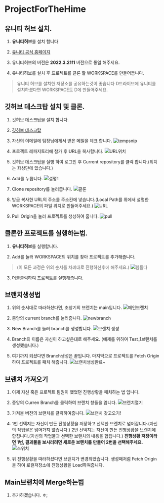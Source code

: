 # ProjectForTheHime

## 유니티 허브 설치.
  1. **유니티허브**를 설치 합니다
   
  2. [유니티 공식 홈페이지](https://unity.com/kr/download)
  
  3. 유니티허브의 버전은 **2022.3.21f1** 버전으로 통일 해주세요.
    
  4. 유니티허브를 설치 후 프로젝트를 클론 할 WORKSPACE를 만들어둡니다.
  > 유니티 허브를 설치한 저장소를 공유하는것이 좋습니다
  > D드라이브에 유니티를 설치하셨다면 WORKSPACE도 D에 만들어주세요.

## 깃허브 데스크탑 설치 및 클론.
  1. 깃허브 데스크탑을 설치 합니다.
   
  2. [깃허브 데스크탑](https://docs.github.com/ko/desktop/installing-and-authenticating-to-github-desktop/installing-github-desktop)
  3. 자신의 이메일에 팀장님에게서 받은 메일을 체크 합니다. 
      ![tempsnip](https://github.com/bluecube97/ProjectForTheHime/assets/83578340/40a2cde2-0184-4790-a9e0-20ce5eb184b4)
     
  4. 프로젝트 레파지토리에 참가 후 URL을 복사합니다.
      ![URL위치](https://github.com/bluecube97/ProjectForTheHime/assets/83578340/4f6969d4-5273-4ca6-9775-5a887fe7942f)
     
  5. 깃허브 데스크탑을 실행 하여 로그인 후 Current repository를 클릭 합니다.(위치는 좌상단에 있습니다.)
     
  6. Add를 누릅니다.
      ![설명1](https://github.com/bluecube97/ProjectForTheHime/assets/83578340/1c29399d-3326-4146-8800-48b7b4e24883)
     
  7. Clone repository를 눌러줍니다.
      ![클론](https://github.com/bluecube97/ProjectForTheHime/assets/83578340/573d46d8-8937-4e14-8d98-ef3e933caa1a)
     
  8. 방금 복사한 URL의 주소를 주소칸에 넣습니다.(Local Path를 위에서 설명한 WORKSPACE의 파일 위치로 만들어주세요.)
      ![URL](https://github.com/bluecube97/ProjectForTheHime/assets/83578340/bf825bed-6166-4627-9998-2c7185a9381a)
  9. Pull Origin을 눌러 프로젝트를 생성하여 줍니다.
     ![pull](https://github.com/bluecube97/ProjectForTheHime/assets/83578340/baf021e1-8a01-444b-9011-f526a4d1d7ea)

## 클론한 프로젝트를 실행하는법.
  1. **유니티허브**를 실행합니다.
   
  2. Add를 눌러 WORKSPACE의 위치를 찾아 프로젝트를 추가해줍니다.
> (이 모든 과정은 위의 순서를 차례대로 진행하신후에 해주세요.)
      ![힘들다](https://github.com/bluecube97/ProjectForTheHime/assets/83578340/6d67d726-e2a0-401a-a894-e9b65036abc9)

  3. 더블클릭하여 프로젝트를 실행해줍니다.

## 브랜치생성법
  1. 위의 순서대로 따라하셨다면, 초창기의 브랜치는 main입니다.
    ![메인브랜치](https://github.com/bluecube97/ProjectForTheHime/assets/83578340/370c6eea-22a0-4cda-8d04-f47b0f6064e7)

  2. 중앙의 current branch를 눌러줍니다.
    ![newbranch](https://github.com/bluecube97/ProjectForTheHime/assets/83578340/73ad708d-df9a-4eb5-90fd-b77e9310ace8)

  3.  New Branch를 눌러 branch를 생성합니다.
    ![브랜치 생성](https://github.com/bluecube97/ProjectForTheHime/assets/83578340/1e8e1cf6-b32e-4afe-93ee-3f1d98d87543)

  4. Branch의 이름은 자신이 하고싶은대로 해주세요.
      (예제를 위하여 Test_1브랜치를 생성했습니다.)
     
  5. 여기까지 되셨다면 Branch생성은 끝입니다. 마지막으로 프로젝트를 Fetch Origin하여 프로젝트를 패치 해줍니다.
     ![브랜치생성완료~](https://github.com/bluecube97/ProjectForTheHime/assets/83578340/53e7e616-36cf-4d25-9d26-04eb79fbef36)

## 브랜치 가져오기
  1. 이제 자신 혹은 프로젝트 팀원이 했었던 진행상황을 패치하는 법 입니다.

  2. 중앙의 Curren Branch를 클릭하여 브랜치 창들을 엽니다.
    ![브랜치열기](https://github.com/bluecube97/ProjectForTheHime/assets/83578340/d79a35f9-7c6b-45c8-bbf5-c4d945298c2d)

  3. 가져올 버전의 브랜치를 클릭하여줍니다.
    ![브랜치 갖고오기!](https://github.com/bluecube97/ProjectForTheHime/assets/83578340/75190fb3-6a34-4415-9991-e01c9626e6d9)

  4. 1번 선택지는 자신이 만든 진행상황을 저장하고 선택한 브랜치로 넘어갑니다.(자신의 작업물은 넘어가지 않습니다.)
     2번 선택지는 자신이 만든 진행상황을 브랜치에 합칩니다.(자신의 작업물과 선택한 브랜치의 내용을 합칩니다.)
     **진행상황 저장이라면 1번, 결과물을 보시러려면 새로운 브랜치를 만들어 2번을 선택해주세요.**
    ![스위치](https://github.com/bluecube97/ProjectForTheHime/assets/83578340/b6d383c2-44bf-4c09-a835-1aa89765fd97)

  5. 위 진행상황을 따라하셨다면 브랜치가 변경되었습니다. 생성때처럼 Fetch Origin을 하여 로컬저장소에 진행상황을 Load하여줍니다.

## Main브랜치에 Merge하는법
  1. 추가하겠습니다. ㅎ;
